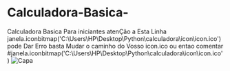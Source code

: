 # Calculadora-Basica-
Calculadora Basica Para iniciantes 
atenÇão a Esta Linha janela.iconbitmap('C:\\Users\\HP\\Desktop\\Python\\calculadora\\icon\\icon.ico')
pode Dar Erro basta Mudar o caminho do Vosso icon.ico ou entao comentar #janela.iconbitmap('C:\\Users\\HP\\Desktop\\Python\\calculadora\\icon\\icon.ico')
![Capa](https://github.com/joeldevportugal/Calculadora-Basica-/assets/135770029/32b7ac26-0c9a-4735-8964-deddbe1b7db5)

